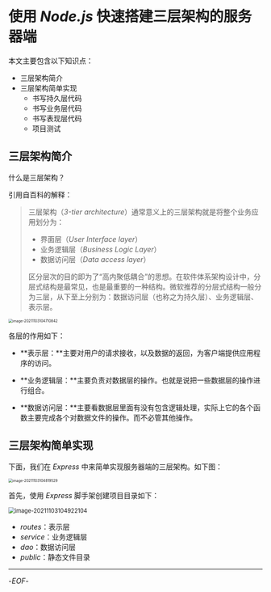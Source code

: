 # 使用 *Node.js* 快速搭建三层架构的服务器端



本文主要包含以下知识点：

- 三层架构简介
- 三层架构简单实现
  - 书写持久层代码
  - 书写业务层代码
  - 书写表现层代码
  - 项目测试



## 三层架构简介



什么是三层架构？

引用自百科的解释：

>三层架构（*3-tier architecture*）通常意义上的三层架构就是将整个业务应用划分为：
>
>- 界面层（*User Interface layer*）
>- 业务逻辑层（*Business Logic Layer*）
>- 数据访问层（*Data access layer*）
>
>区分层次的目的即为了“高内聚低耦合”的思想。在软件体系架构设计中，分层式结构是最常见，也是最重要的一种结构。微软推荐的分层式结构一般分为三层，从下至上分别为：数据访问层（也称之为持久层）、业务逻辑层、表示层。

<img src="https://xiejie-typora.oss-cn-chengdu.aliyuncs.com/2021-11-03-024711.png" alt="image-20211103104710842" style="zoom:50%;" />

各层的作用如下：

- **表示层：**主要对用户的请求接收，以及数据的返回，为客户端提供应用程序的访问。

- **业务逻辑层：**主要负责对数据层的操作。也就是说把一些数据层的操作进行组合。

- **数据访问层：**主要看数据层里面有没有包含逻辑处理，实际上它的各个函数主要完成各个对数据文件的操作。而不必管其他操作。



## 三层架构简单实现



下面，我们在 *Express* 中来简单实现服务器端的三层架构。如下图：

<img src="https://xiejie-typora.oss-cn-chengdu.aliyuncs.com/2021-11-03-024819.png" alt="image-20211103104819529" style="zoom:50%;" />

首先，使用 *Express* 脚手架创建项目目录如下：

<img src="https://xiejie-typora.oss-cn-chengdu.aliyuncs.com/2021-11-03-024922.png" alt="image-20211103104922104" style="zoom:80%;" />

- *routes*：表示层
- *service*：业务逻辑层
- *dao*：数据访问层
- *public*：静态文件目录



---



-*EOF*-
